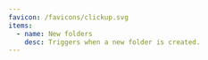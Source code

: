 ```yaml
---
favicon: /favicons/clickup.svg
items:
  - name: New folders
    desc: Triggers when a new folder is created.
---
```


<script setup>
  import CustomListing from '../../components/CustomListing.vue'
</script>

<CustomListing />

